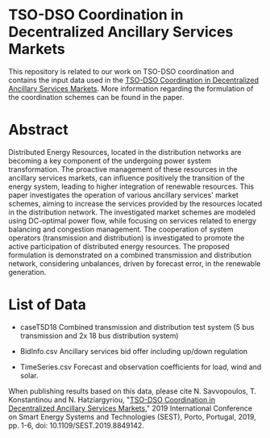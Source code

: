 # TSO-DSO Coordination in Decentralized Ancillary Services Markets
This repository is related to our work on TSO-DSO coordination and contains the input data used in the [TSO-DSO Coordination in Decentralized Ancillary Services Markets](https://ieeexplore.ieee.org/document/8849142).
More information regarding the formulation of the coordination schemes can be found in the paper.


# Abstract

Distributed Energy Resources, located in the distribution networks are becoming a key component of the undergoing power system transformation. The proactive management of these resources in the ancillary services markets, can influence positively the transition of the energy system, leading to higher integration of renewable resources. This paper investigates the operation of various ancillary services' market schemes, aiming to increase the services provided by the resources located in the distribution network. The investigated market schemes are modeled using DC-optimal power flow, while focusing on services related to energy balancing and congestion management. The cooperation of system operators (transmission and distribution) is investigated to promote the active participation of distributed energy resources. The proposed formulation is demonstrated on a combined transmission and distribution network, considering unbalances, driven by forecast error, in the renewable generation.

# List of Data

* caseT5D18
  Combined transmission and distribution test system (5 bus transmission and 2x 18 bus distribution system) 

* BidInfo.csv
Ancillary services bid offer including up/down regulation

* TimeSeries.csv
Forecast and observation coefficients for load, wind and solar.

When publishing results based on this data, please cite N. Savvopoulos, T. Konstantinou and N. Hatziargyriou, "[TSO-DSO Coordination in Decentralized Ancillary Services Markets](https://ieeexplore.ieee.org/document/8849142)," 2019 International Conference on Smart Energy Systems and Technologies (SEST), Porto, Portugal, 2019, pp. 1-6, doi: 10.1109/SEST.2019.8849142.
